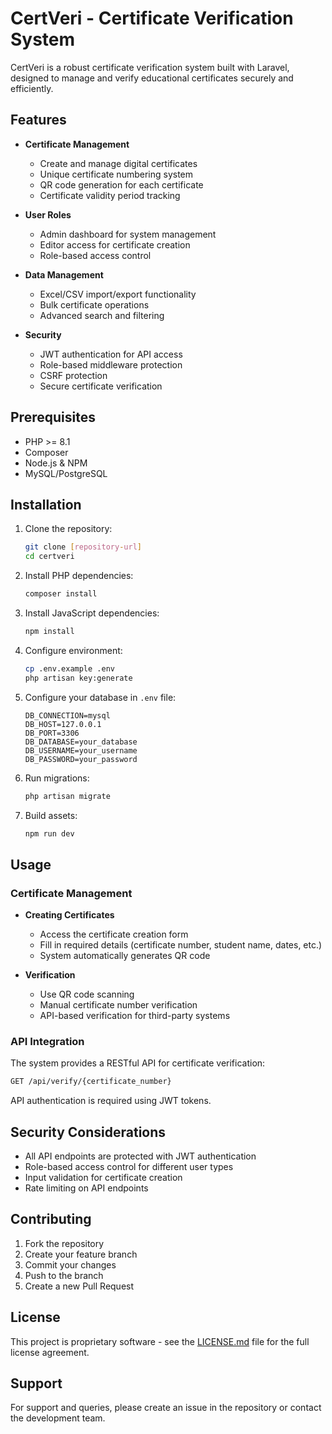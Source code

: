 # CertVeri - Certificate Verification System

CertVeri is a robust certificate verification system built with Laravel, designed to manage and verify educational certificates securely and efficiently.

## Features

- **Certificate Management**
  - Create and manage digital certificates
  - Unique certificate numbering system
  - QR code generation for each certificate
  - Certificate validity period tracking

- **User Roles**
  - Admin dashboard for system management
  - Editor access for certificate creation
  - Role-based access control

- **Data Management**
  - Excel/CSV import/export functionality
  - Bulk certificate operations
  - Advanced search and filtering

- **Security**
  - JWT authentication for API access
  - Role-based middleware protection
  - CSRF protection
  - Secure certificate verification

## Prerequisites

- PHP >= 8.1
- Composer
- Node.js & NPM
- MySQL/PostgreSQL

## Installation

1. Clone the repository:
   ```bash
   git clone [repository-url]
   cd certveri
   ```

2. Install PHP dependencies:
   ```bash
   composer install
   ```

3. Install JavaScript dependencies:
   ```bash
   npm install
   ```

4. Configure environment:
   ```bash
   cp .env.example .env
   php artisan key:generate
   ```

5. Configure your database in `.env` file:
   ```
   DB_CONNECTION=mysql
   DB_HOST=127.0.0.1
   DB_PORT=3306
   DB_DATABASE=your_database
   DB_USERNAME=your_username
   DB_PASSWORD=your_password
   ```

6. Run migrations:
   ```bash
   php artisan migrate
   ```

7. Build assets:
   ```bash
   npm run dev
   ```

## Usage

### Certificate Management

- **Creating Certificates**
  - Access the certificate creation form
  - Fill in required details (certificate number, student name, dates, etc.)
  - System automatically generates QR code

- **Verification**
  - Use QR code scanning
  - Manual certificate number verification
  - API-based verification for third-party systems

### API Integration

The system provides a RESTful API for certificate verification:

```bash
GET /api/verify/{certificate_number}
```

API authentication is required using JWT tokens.

## Security Considerations

- All API endpoints are protected with JWT authentication
- Role-based access control for different user types
- Input validation for certificate creation
- Rate limiting on API endpoints

## Contributing

1. Fork the repository
2. Create your feature branch
3. Commit your changes
4. Push to the branch
5. Create a new Pull Request

## License

This project is proprietary software - see the [LICENSE.md](LICENSE.md) file for the full license agreement.

## Support

For support and queries, please create an issue in the repository or contact the development team.
